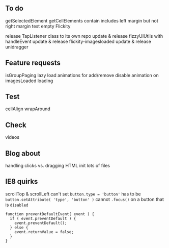 ## To do

getSelectedElement
getCellElements
contain includes left margin but not right margin
test empty Flickity

release TapListener class to its own repo
update & release fizzyUIUtils with handleEvent
update & release flickity-imagesloaded
update & release unidragger

## Feature requests

isGroupPaging
lazy load
animations for add/remove
disable animation on imagesLoaded loading

## Test

cellAlign
wrapAround

## Check

videos

## Blog about

handling clicks vs. dragging
HTML init
lots of files

## IE8 quirks

scrollTop & scrollLeft
can't set `button.type = 'button'` has to be `button.setAttribute( 'type', 'button' )`
cannot `.focus()` on a button that is `disabled`

    function preventDefaultEvent( event ) {
      if ( event.preventDefault ) {
        event.preventDefault();
      } else {
        event.returnValue = false;
      }
    }

